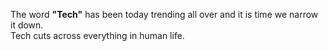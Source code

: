 The word <b>"Tech"</b> has been today trending all over and it is time we narrow it down.<br>
Tech cuts across everything in human life.

